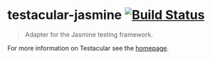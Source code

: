 # testacular-jasmine [![Build Status](https://travis-ci.org/testacular/testacular-jasmine.png?branch=master)](https://travis-ci.org/testacular/testacular-jasmine)

> Adapter for the Jasmine testing framework.

For more information on Testacular see the [homepage].


[homepage]: http://testacular.github.com
